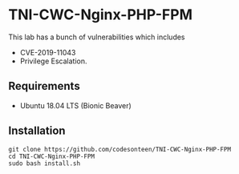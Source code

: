 # TNI-CWC-Nginx-PHP-FPM
This lab has a bunch of vulnerabilities which includes 
- CVE-2019-11043
- Privilege Escalation.

## Requirements
- Ubuntu 18.04 LTS (Bionic Beaver)

## Installation

```
git clone https://github.com/codesonteen/TNI-CWC-Nginx-PHP-FPM
cd TNI-CWC-Nginx-PHP-FPM
sudo bash install.sh
```
